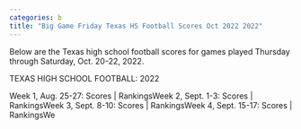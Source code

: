 ```yaml
---
categories: b
title: "Big Game Friday Texas HS Football Scores Oct 2022 2022"
---
```


Below are the Texas high school football scores for games played Thursday through Saturday, Oct. 20-22, 2022.



TEXAS HIGH SCHOOL FOOTBALL: 2022



Week 1, Aug. 25-27: Scores | RankingsWeek 2, Sept. 1-3: Scores | RankingsWeek 3, Sept. 8-10: Scores | RankingsWeek 4, Sept. 15-17: Scores | RankingsWe